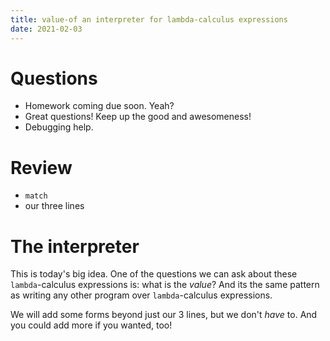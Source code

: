 ```yaml
---
title: value-of an interpreter for lambda-calculus expressions
date: 2021-02-03
---
```


# Questions

-   Homework coming due soon. Yeah?
-   Great questions! Keep up the good and awesomeness!
-   Debugging help.

# Review

-   `match`
-   our three lines

# The interpreter

This is today\'s big idea. One of the questions we can ask about these
`lambda`-calculus expressions is: what is the *value*? And its the same
pattern as writing any other program over `lambda`-calculus expressions.

We will add some forms beyond just our 3 lines, but we don\'t *have* to.
And you could add more if you wanted, too!
